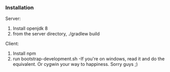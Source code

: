 ### Installation

Server:
1. Install openjdk 8
1. from the server directory, ./gradlew build


Client:
1. Install npm
1. run bootstrap-development.sh -If you're on windows, read it and do the equivalent. Or cygwin your way to happiness. Sorry guys ;)